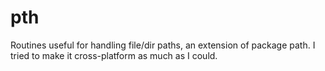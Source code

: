 # pth
Routines useful for handling file/dir paths, an extension of package path.  I tried to make it cross-platform as much as I could.
